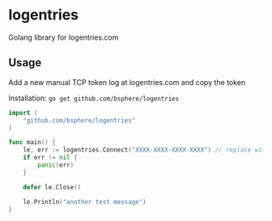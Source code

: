 logentries
=============

Golang library for logentries.com


Usage
-----
Add a new manual TCP token log at logentries.com and copy the token

Installation: `go get github.com/bsphere/logentries`


```go
import (
	"github.com/bsphere/logentries"
)

func main() {
	le, err := logentries.Connect("XXXX-XXXX-XXXX-XXXX") // replace with token
	if err != nil {
		panic(err)
	}

	defer le.Close()

	le.Println("another test message")
}
```